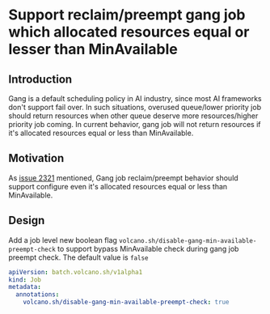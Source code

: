 # Support reclaim/preempt gang job which allocated resources equal or lesser than MinAvailable

## Introduction
Gang is a default scheduling policy in AI industry, since most AI frameworks don't support fail over.
In such situations, overused queue/lower priority job should return resources
when other queue deserve more resources/higher priority job coming.
In current behavior, gang job will not return resources if it's allocated resources equal or less than MinAvailable.

## Motivation
As [issue 2321](https://github.com/volcano-sh/volcano/issues/2321) mentioned, Gang job reclaim/preempt behavior should support configure even it's allocated resources equal or less than MinAvailable.

## Design
Add a job level new boolean flag `volcano.sh/disable-gang-min-available-preempt-check` to support bypass MinAvailable check during gang job preempt check.
The default value is `false`

```yaml
apiVersion: batch.volcano.sh/v1alpha1
kind: Job
metadata:
  annotations:
    volcano.sh/disable-gang-min-available-preempt-check: true
```

